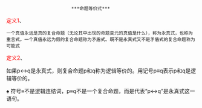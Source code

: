							***命题等价式***



 <font color=red>定义1</font>、 

 	一个真值永远是真的复合命题（无论其中出现的命题变元的真值是什么），称为永真式，也称为重言式。一个真值永远为假的复合命题称为矛盾式。既不是永真式又不是矛盾式的复合命题称为可能式

 <font color=red>定义2</font>、 

如果p↔q是永真式，则复合命题p和q称为逻辑等价的。用记号p≡q表示p和q是逻辑等价的。

♠ 符号≡不是逻辑连结词，p≡q不是一个复合命题，而是代表“p↔q”是永真式这一语句。